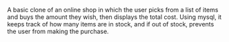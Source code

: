 A basic clone of an online shop in which the user picks from a list of items and buys the amount they wish, then displays the total cost. 
Using mysql, it keeps track of how many items are in stock, and if out of stock, prevents the user from making the purchase.